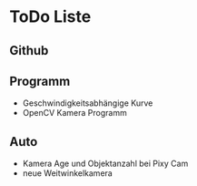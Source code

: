 # ToDo Liste
## Github

## Programm
* Geschwindigkeitsabhängige Kurve
* OpenCV Kamera Programm
## Auto
* Kamera Age und Objektanzahl bei Pixy Cam
* neue Weitwinkelkamera
